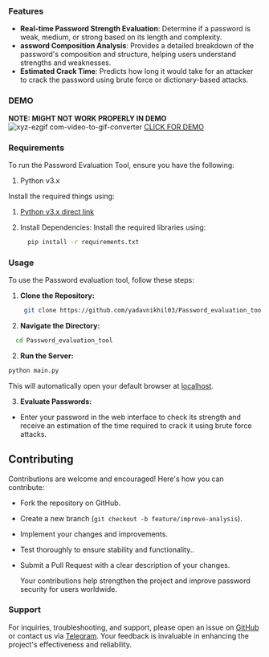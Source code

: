 ### **Features**

- **Real-time Password Strength Evaluation**: Determine if a password is weak, medium, or strong based on its length and complexity.
- **assword Composition Analysis**: Provides a detailed breakdown of the password's composition and structure, helping users understand strengths and weaknesses.
- **Estimated Crack Time**: Predicts how long it would take for an attacker to crack the password using brute force or dictionary-based attacks.

### **DEMO**
**NOTE: MIGHT NOT WORK PROPERLY IN DEMO**
![xyz-ezgif com-video-to-gif-converter](https://github.com/user-attachments/assets/e8941228-ab97-4f1d-b12c-5354dc0ab716)
[CLICK FOR DEMO ](https://yadavnikhil03.github.io/Password_evaluation_tool/)

### **Requirements** 
 To run the Password Evaluation Tool, ensure you have the following:

1. Python v3.x

Install the required things using:

1. [Python v3.x direct link](https://www.python.org/downloads/)

2. Install Dependencies: Install the required libraries using:
   ```bash
     pip install -r requirements.txt
   ```

### **Usage**
To use the Password evaluation tool, follow these steps:

1. **Clone the Repository:**
   ```bash
    git clone https://github.com/yadavnikhil03/Password_evaluation_tool.git

2. **Navigate the Directory:**
  ```bash
    cd Password_evaluation_tool
  ```
2. **Run the Server:**
 ```bash
 python main.py
 ```
This will automatically open your default browser at [localhost](http://localhost:8000).

3. **Evaluate Passwords:**
 - Enter your password in the web interface to check its strength and receive an estimation of the time required to crack it using brute force attacks.

## **Contributing**
Contributions are welcome and encouraged! Here's how you can contribute:

- Fork the repository on GitHub.
- Create a new branch (`git checkout -b feature/improve-analysis`).
- Implement your changes and improvements.
- Test thoroughly to ensure stability and functionality..
- Submit a Pull Request with a clear description of your changes.

  Your contributions help strengthen the project and improve password security for users worldwide.

### **Support**

For inquiries, troubleshooting, and support, please open an issue on [GitHub](https://github.com/yadavnikhil03/Password_evaluation_tool/issues) or contact us via [Telegram](https://t.me/whyred_gamer). Your feedback is invaluable in enhancing the project's effectiveness and reliability.
